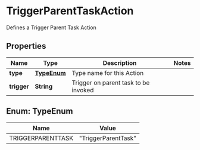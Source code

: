 

# TriggerParentTaskAction

Defines a Trigger Parent Task Action

## Properties

| Name | Type | Description | Notes |
|------------ | ------------- | ------------- | -------------|
|**type** | [**TypeEnum**](#TypeEnum) | Type name for this Action |  |
|**trigger** | **String** | Trigger on parent task to be invoked |  |



## Enum: TypeEnum

| Name | Value |
|---- | -----|
| TRIGGERPARENTTASK | &quot;TriggerParentTask&quot; |



